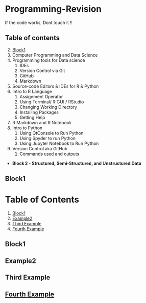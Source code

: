 # Programming-Revision
If the code works, Dont touch it !!

## Table of contents
2. [Block1](#Block-1)
  1. Computer Programming and Data Science
  2. Programming tools for Data science
     1. IDEs
     2. Version Control via Git
     3. GitHub
     4. Markdown
  1. Source-code Editors & IDEs for R & Python
  2. Intro to R Language
     1. Assignment Operator
     2. Using Terminal/ R GUI / RStudio
     3. Changing Working Directory
     4. Installing Packages
     5. Getting Help
  1. R Markdown and R Notebook
  2. Intro to Python
     1. Using QtConsole to Run Python
     2. Using Spyder to run Python
     3. Using Jupyter Notebook to Run Python
  1. Version Control aka GitHub
     1. Commands used and outputs

 * **Block 2 - Structured, Semi-Structured, and Unstructured Data**

## Block1
# Table of Contents
1. [Block1](#block1)
2. [Example2](#example2)
3. [Third Example](#third-example)
4. [Fourth Example](#fourth-examplehttpwwwfourthexamplecom)


## Block1
## Example2
## Third Example
## [Fourth Example](http://www.fourthexample.com) 
